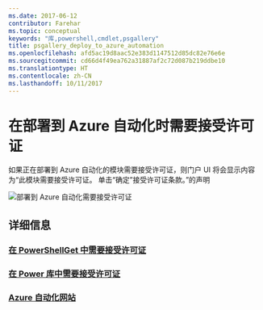 ```yaml
---
ms.date: 2017-06-12
contributor: Farehar
ms.topic: conceptual
keywords: "库,powershell,cmdlet,psgallery"
title: psgallery_deploy_to_azure_automation
ms.openlocfilehash: afd5ac19d8aac52e383d1147512d85dc82e76e6e
ms.sourcegitcommit: cd66d4f49ea762a31887af2c72d087b219ddbe10
ms.translationtype: HT
ms.contentlocale: zh-CN
ms.lasthandoff: 10/11/2017
---
```

<a name="require-license-acceptance-on-deploy-to-azure-automation"></a>在部署到 Azure 自动化时需要接受许可证
===========================

如果正在部署到 Azure 自动化的模块需要接受许可证，则门户 UI 将会显示内容为“此模块需要接受许可证。 单击“确定”接受许可证条款。”的声明


![部署到 Azure 自动化需要接受许可证](Images/DeployToAzureAutomationRequireLicenseAcceptanceDisclaimer.png)


## <a name="more-details"></a>详细信息
### <a name="require-license-acceptance-in-powershellgetpsgetmodulerequirelicenseacceptancemd"></a>[在 PowerShellGet 中需要接受许可证](../psget/module/RequireLicenseAcceptance.md)
### <a name="require-license-acceptance-in-powershell-gallerypsgalleryrequireslicenseacceptancemd"></a>[在 Power 库中需要接受许可证](psgallery_requires_license_acceptance.md)
### <a name="azure-automation-websitehttpazuremicrosoftcomen-usservicesautomation"></a>[Azure 自动化网站](http://azure.microsoft.com/en-us/services/automation/)

